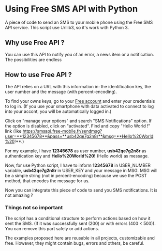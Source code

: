 # Using Free SMS API with Python
 A piece of code to send an SMS to your mobile phone using the Free SMS API service.
 This script use Urllib3, so it's work with Python 3.

## Why use Free API ?

 You can use this API to notify you of an error, a news item or a notification. The possibilities are endless
 
## How to use Free API ?

 The API relies on a URL with this information in: the identification key, the user number and the message (with percent-encoding).
 
 To find your owns keys, go to your [Free account](https://mobile.free.fr/moncompte/) and enter your credentials to log in. (If you use your smartphone with data activated to connect to log into your accont, you will be automatically logged in.)
 
 Click on "manage your options" and search "SMS Notifications" option. If the option is disabled, click on "activated". Find and copy "Hello World !" link (like https://smsapi.free-mobile.fr/sendmsg?user=**12345678**&pass=**usb42qe7g2n8r**&msg=**Hello%20World%20!**.)
 
 For my example, I have **12345678** as user number, **usb42qe7g2n8r** as authentication key and **Hello%20World%20!** (Hello world) as message.
 
 Now, for use Python script, I have to inform **12345678** in USER_NUMBER variable, **usb42qe7g2n8r** in USER_KEY and your message in MSG. MSG will be a simple string (not in percent-encoding) because we use the POST method, that encodes the message for us.
 
 Now you can integrate this piece of code to send you SMS notifications. It is not amazing ?
 
### Things not so important
 
 The script has a conditional structure to perform actions based on how it sent the SMS. (If it was successfully sent (200) or with errors (400 < 500)). You can remove this part safely or add actions.
 
 The examples proposed here are reusable in all projects, customizable and free. However, they might contain bugs, errors and others, be careful.
 
